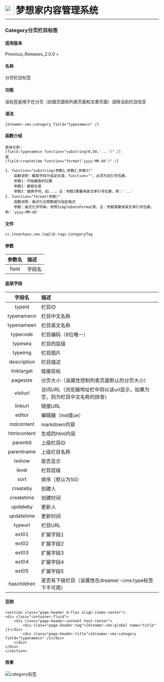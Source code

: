<div style="display: flex;">
	<img src="https://oss.iteachyou.cc/logo.png" height="30" />
	<div style="margin-left: 5px; font-size: 30px; line-height: 30px; font-weight: bold;">梦想家内容管理系统</div>
</div>

----------
### Category分页栏目标签

#### 适用版本
<p>
Previous_Releases_2.0.0 + 
</p>

#### 名称
<p>
分页栏目标签
</p>

#### 功能
<p>
该标签是用于在分页（封面页面和列表页面和文章页面）调用当前栏目信息
</p>

#### 语法
```html?linenums
{dreamer-cms:category field="typenamecn" /}
```

#### 函数介绍
```html?linenums
使用示例：
[field:typenamecn function="substring(0,50,'...')" /]
或
[field:createtime function="format('yyyy-MM-dd')" /]

1. function="substring(参数1,参数2,参数3)"
    函数说明：截取字段为指定长度，function=""，必须为双引号包裹。
    参数1：开始截取的位置
    参数2：截取长度
    参数3：替换字符，如...。注：参数3需要用英文单引号包裹，例：'...'
2. function="format(参数)"
    函数说明：格式化日期数据为指定格式
    参数：格式化字符串，参照SimpleDateFormat类，注：参数需要用英文单引号包裹，例：'yyyy-MM-dd'
```

#### 文件
```java?linenums
cc.iteachyou.cms.taglib.tags.CategoryTag
```

#### 参数
参数名|描述
:--:|:--
field|字段名

#### 底层字段
字段名|描述
:--:|:--
typeid|栏目ID
typenamecn|栏目中文名称
typenameen|栏目英文名称
typecode|栏目编码（8位唯一）
typeseq|栏目的层级
typeimg|栏目图片
description|栏目描述
linktarget|链接目标
pagesize|分页大小（该属性控制列表页面默认的分页大小）
visiturl|访问URL（浏览器地址栏中将以该url显示，如果为空，则为栏目中文名称的拼音）
linkurl|链接URL
editor|编辑器（md或ue）
mdcontent|markdown内容
htmlcontent|生成的html内容
parentid|上级栏目ID
parentname|上级栏目名称
isshow|是否显示
level|栏目层级
sort|排序（默认为50）
createby|创建人
createtime|创建时间
updateby|更新人
updatetime|更新时间
typeurl|栏目URL
ext01|扩展字段1
ext02|扩展字段2
ext03|扩展字段3
ext04|扩展字段4
ext05|扩展字段5
haschildren|是否有下级栏目（该属性在dreamer-cms:type标签下不可用）

#### 范例
```html?linenums
<section class="page-header d-flex align-items-center">
<div class="container-fluid">
	<div class="page-header-content text-center">
		<div class="page-header-tag">{dreamer-cms:global name="title" /}</div>
		<div class="page-header-title">{dreamer-cms:category field="typenamecn" /}</div>
	</div>
</div>
</section>
```

#### 效果
![category标签](https://oss.iteachyou.cc/20190820100255.png "category标签")
